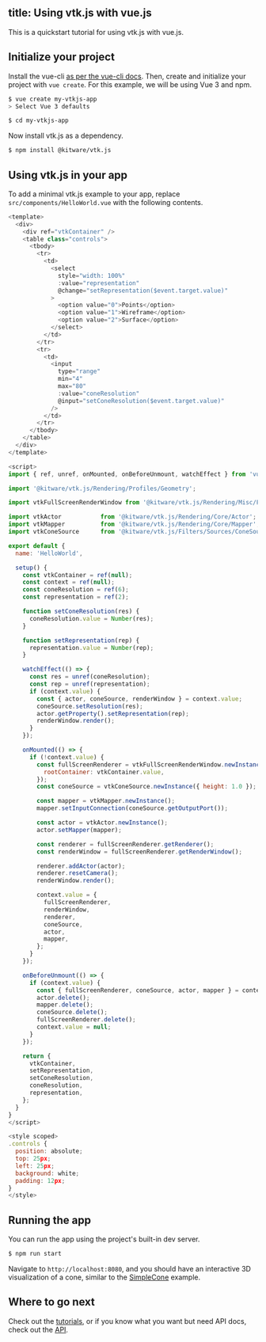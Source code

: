 title: Using vtk.js with vue.js
---

This is a quickstart tutorial for using vtk.js with vue.js.

## Initialize your project

Install the vue-cli [as per the vue-cli docs](https://cli.vuejs.org/guide/installation.html).
Then, create and initialize your project with `vue create`.
For this example, we will be using Vue 3 and npm.

```sh
$ vue create my-vtkjs-app
> Select Vue 3 defaults

$ cd my-vtkjs-app
```

Now install vtk.js as a dependency.

```sh
$ npm install @kitware/vtk.js
```

## Using vtk.js in your app

To add a minimal vtk.js example to your app, replace `src/components/HelloWorld.vue` with the following contents.

```js src/components/HelloWorld.vue
<template>
  <div>
    <div ref="vtkContainer" />
    <table class="controls">
      <tbody>
        <tr>
          <td>
            <select
              style="width: 100%"
              :value="representation"
              @change="setRepresentation($event.target.value)"
            >
              <option value="0">Points</option>
              <option value="1">Wireframe</option>
              <option value="2">Surface</option>
            </select>
          </td>
        </tr>
        <tr>
          <td>
            <input
              type="range"
              min="4"
              max="80"
              :value="coneResolution"
              @input="setConeResolution($event.target.value)"
            />
          </td>
        </tr>
      </tbody>
    </table>
  </div>
</template>

<script>
import { ref, unref, onMounted, onBeforeUnmount, watchEffect } from 'vue';

import '@kitware/vtk.js/Rendering/Profiles/Geometry';

import vtkFullScreenRenderWindow from '@kitware/vtk.js/Rendering/Misc/FullScreenRenderWindow';

import vtkActor           from '@kitware/vtk.js/Rendering/Core/Actor';
import vtkMapper          from '@kitware/vtk.js/Rendering/Core/Mapper';
import vtkConeSource      from '@kitware/vtk.js/Filters/Sources/ConeSource';

export default {
  name: 'HelloWorld',

  setup() {
    const vtkContainer = ref(null);
    const context = ref(null);
    const coneResolution = ref(6);
    const representation = ref(2);

    function setConeResolution(res) {
      coneResolution.value = Number(res);
    }

    function setRepresentation(rep) {
      representation.value = Number(rep);
    }

    watchEffect(() => {
      const res = unref(coneResolution);
      const rep = unref(representation);
      if (context.value) {
        const { actor, coneSource, renderWindow } = context.value;
        coneSource.setResolution(res);
        actor.getProperty().setRepresentation(rep);
        renderWindow.render();
      }
    });

    onMounted(() => {
      if (!context.value) {
        const fullScreenRenderer = vtkFullScreenRenderWindow.newInstance({
          rootContainer: vtkContainer.value,
        });
        const coneSource = vtkConeSource.newInstance({ height: 1.0 });

        const mapper = vtkMapper.newInstance();
        mapper.setInputConnection(coneSource.getOutputPort());

        const actor = vtkActor.newInstance();
        actor.setMapper(mapper);

        const renderer = fullScreenRenderer.getRenderer();
        const renderWindow = fullScreenRenderer.getRenderWindow();

        renderer.addActor(actor);
        renderer.resetCamera();
        renderWindow.render();

        context.value = {
          fullScreenRenderer,
          renderWindow,
          renderer,
          coneSource,
          actor,
          mapper,
        };
      }
    });

    onBeforeUnmount(() => {
      if (context.value) {
        const { fullScreenRenderer, coneSource, actor, mapper } = context.value;
        actor.delete();
        mapper.delete();
        coneSource.delete();
        fullScreenRenderer.delete();
        context.value = null;
      }
    });

    return {
      vtkContainer,
      setRepresentation,
      setConeResolution,
      coneResolution,
      representation,
    };
  }
}
</script>

<style scoped>
.controls {
  position: absolute;
  top: 25px;
  left: 25px;
  background: white;
  padding: 12px;
}
</style>
```

## Running the app

You can run the app using the project's built-in dev server.

```sh
$ npm run start
```

Navigate to `http://localhost:8080`, and you should have an interactive 3D visualization of a cone, similar to the [SimpleCone](../examples/SimpleCone.html) example.

## Where to go next

Check out the [tutorials](./tutorial.html), or if you know what you want but need API docs, check out the [API](../api).
